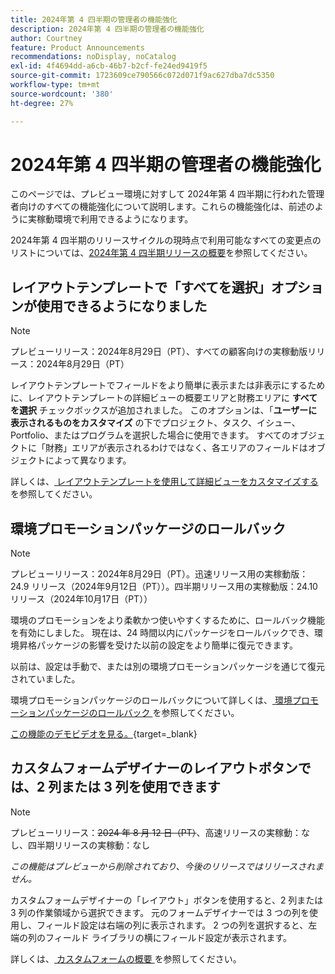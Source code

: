 ```yaml
---
title: 2024年第 4 四半期の管理者の機能強化
description: 2024年第 4 四半期の管理者の機能強化
author: Courtney
feature: Product Announcements
recommendations: noDisplay, noCatalog
exl-id: 4f4694dd-a6cb-46b7-b2cf-fe24ed9419f5
source-git-commit: 1723609ce790566c072d071f9ac627dba7dc5350
workflow-type: tm+mt
source-wordcount: '380'
ht-degree: 27%

---
```


# 2024年第 4 四半期の管理者の機能強化

このページでは、プレビュー環境に対すして 2024年第 4 四半期に行われた管理者向けのすべての機能強化について説明します。これらの機能強化は、前述のように実稼動環境で利用できるようになります。

2024年第 4 四半期のリリースサイクルの現時点で利用可能なすべての変更点のリストについては、[2024年第 4 四半期リリースの概要](/help/quicksilver/product-announcements/product-releases/24-q4-release-activity/24-q4-release-overview.md)を参照してください。

## レイアウトテンプレートで「すべてを選択」オプションが使用できるようになりました

>[!NOTE]
>
>プレビューリリース：2024年8月29日（PT）、すべての顧客向けの実稼動版リリース：2024年8月29日（PT）

レイアウトテンプレートでフィールドをより簡単に表示または非表示にするために、レイアウトテンプレートの詳細ビューの概要エリアと財務エリアに **すべてを選択** チェックボックスが追加されました。 このオプションは、「**ユーザーに表示されるものをカスタマイズ** の下でプロジェクト、タスク、イシュー、Portfolio、またはプログラムを選択した場合に使用できます。 すべてのオブジェクトに「財務」エリアが表示されるわけではなく、各エリアのフィールドはオブジェクトによって異なります。

詳しくは、[ レイアウトテンプレートを使用して詳細ビューをカスタマイズする ](/help/quicksilver/administration-and-setup/customize-workfront/use-layout-templates/customize-details-view-layout-template.md) を参照してください。

## 環境プロモーションパッケージのロールバック

>[!NOTE]
>
>プレビューリリース：2024年8月29日（PT）。迅速リリース用の実稼動版：24.9 リリース（2024年9月12日（PT））。四半期リリース用の実稼動版：24.10 リリース（2024年10月17日（PT））

環境のプロモーションをより柔軟かつ使いやすくするために、ロールバック機能を有効にしました。 現在は、24 時間以内にパッケージをロールバックでき、環境昇格パッケージの影響を受けた以前の設定をより簡単に復元できます。

以前は、設定は手動で、または別の環境プロモーションパッケージを通じて復元されていました。

環境プロモーションパッケージのロールバックについて詳しくは、[ 環境プロモーションパッケージのロールバック ](/help/quicksilver/administration-and-setup/set-up-workfront/workfront-testing-environments/environment-promotion-rollback.md) を参照してください。

[この機能のデモビデオを見る。](https://video.tv.adobe.com/v/3434025/){target=_blank}

## カスタムフォームデザイナーのレイアウトボタンでは、2 列または 3 列を使用できます

>[!NOTE]
>
>プレビューリリース：~~2024 年 8 月 12 日（PT）~~、高速リリースの実稼動：なし、四半期リリースの実稼動：なし
>
>_この機能はプレビューから削除されており、今後のリリースではリリースされません。_

カスタムフォームデザイナーの「レイアウト」ボタンを使用すると、2 列または 3 列の作業領域から選択できます。 元のフォームデザイナーでは 3 つの列を使用し、フィールド設定は右端の列に表示されます。 2 つの列を選択すると、左端の列のフィールド ライブラリの横にフィールド設定が表示されます。

詳しくは、[ カスタムフォームの概要 ](/help/quicksilver/administration-and-setup/customize-workfront/create-manage-custom-forms/custom-forms-overview.md) を参照してください。
